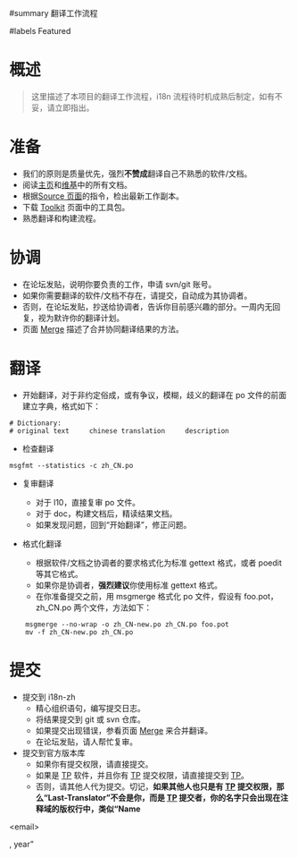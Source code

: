 ﻿#summary 翻译工作流程

#labels Featured

# 概述 #

> 这里描述了本项目的翻译工作流程，i18n 流程待时机成熟后制定，如有不妥，请立即指出。

# 准备 #
  * 我们的原则是质量优先，强烈**不赞成**翻译自己不熟悉的软件/文档。
  * 阅读[主页](http://code.google.com/p/i18n-zh/)和[维基](http://code.google.com/p/i18n-zh/w/list)中的所有文档。
  * 根据[Source 页面](http://code.google.com/p/i18n-zh/source)的指令，检出最新工作副本。
  * 下载 [Toolkit](http://code.google.com/p/i18n-zh/wiki/Toolkit) 页面中的工具包。
  * 熟悉翻译和构建流程。

# 协调 #
  * 在论坛发贴，说明你要负责的工作，申请 svn/git 账号。
  * 如果你需要翻译的软件/文档不存在，请提交，自动成为其协调者。
  * 否则，在论坛发贴，抄送给协调者，告诉你目前感兴趣的部分。一周内无回复，视为默许你的翻译计划。
  * 页面 [Merge](Merge.md) 描述了合并协同翻译结果的方法。

# 翻译 #
  * 开始翻译，对于非约定俗成，或有争议，模糊，歧义的翻译在 po 文件的前面建立字典，格式如下：
```
# Dictionary:
# original text     chinese translation     description
```

  * 检查翻译
```
msgfmt --statistics -c zh_CN.po
```

  * 复审翻译
    * 对于 l10，直接复审 po 文件。
    * 对于 doc，构建文档后，精读结果文档。
    * 如果发现问题，回到“开始翻译”，修正问题。

  * 格式化翻译
    * 根据软件/文档之协调者的要求格式化为标准 gettext 格式，或者 poedit 等其它格式。
    * 如果你是协调者，**强烈建议**你使用标准 gettext 格式。
    * 在你准备提交之前，用 msgmerge 格式化 po 文件，假设有 foo.pot，zh\_CN.po 两个文件，方法如下：
```
    msgmerge --no-wrap -o zh_CN-new.po zh_CN.po foo.pot
    mv -f zh_CN-new.po zh_CN.po
```

# 提交 #
  * 提交到 i18n-zh
    * 精心组织语句，编写提交日志。
    * 将结果提交到 git 或 svn 仓库。
    * 如果提交出现错误，参看页面 [Merge](Merge.md) 来合并翻译。
    * 在论坛发贴，请人帮忙复审。
  * 提交到官方版本库
    * 如果你有提交权限，请直接提交。
    * 如果是 [TP](TP.md) 软件，并且你有 [TP](TP.md) 提交权限，请直接提交到 [TP](TP.md)。
    * 否则，请其他人代为提交。切记，**如果其他人也只是有 [TP](TP.md) 提交权限，那么“Last-Translator”不会是你，而是 [TP](TP.md) 提交者，你的名字只会出现在注释域的版权行中，类似“Name**

&lt;email&gt;

, year”